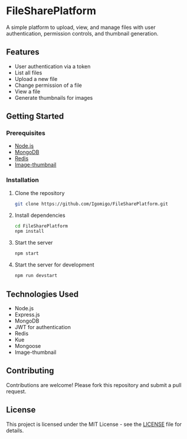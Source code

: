 # FileSharePlatform

A simple platform to upload, view, and manage files with user authentication, permission controls, and thumbnail generation.

## Features

- User authentication via a token
- List all files
- Upload a new file
- Change permission of a file
- View a file
- Generate thumbnails for images

## Getting Started

### Prerequisites

- [Node.js](https://nodejs.org/)
- [MongoDB](https://www.mongodb.com/)
- [Redis](https://www.redis.io/)
- [Image-thumbnail](https://www.npmjs.com/package/image-thumbnail)

### Installation

1. Clone the repository
   ```sh
   git clone https://github.com/Igomigo/FileSharePlatform.git
   ```
2. Install dependencies
   ```sh
   cd FileSharePlatform
   npm install
   ```
3. Start the server
   ```sh
   npm start
   ```
4. Start the server for development
   ```sh
   npm run devstart
   ```

## Technologies Used

- Node.js
- Express.js
- MongoDB
- JWT for authentication
- Redis
- Kue
- Mongoose
- Image-thumbnail

## Contributing

Contributions are welcome! Please fork this repository and submit a pull request.

## License

This project is licensed under the MIT License - see the [LICENSE](LICENSE) file for details.
